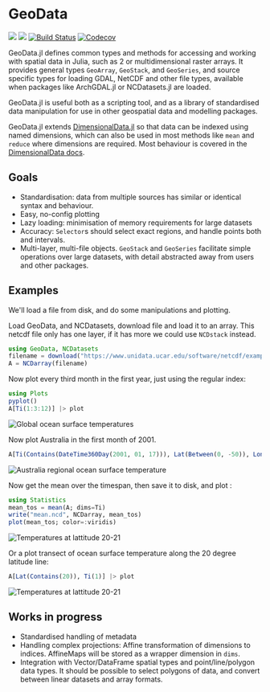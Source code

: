 # GeoData

[![](https://img.shields.io/badge/docs-stable-blue.svg)](https://rafaqz.github.io/GeoData.jl/stable)
[![](https://img.shields.io/badge/docs-dev-blue.svg)](https://rafaqz.github.io/GeoData.jl/dev)
[![Build Status](https://travis-ci.org/rafaqz/GeoData.jl.svg?branch=master)](https://travis-ci.org/rafaqz/GeoData.jl)
[![Codecov](https://codecov.io/gh/rafaqz/GeoData.jl/branch/master/graph/badge.svg)](https://codecov.io/gh/rafaqz/GeoData.jl)

GeoData.jl defines common types and methods for accessing and
working with spatial data in Julia, such as 2 or multidimensional raster arrays.
It provides general types `GeoArray`, `GeoStack`, and `GeoSeries`, and
source specific types for loading GDAL, NetCDF and other file types, 
available when packages like ArchGDAL.jl or NCDatasets.jl are loaded.

GeoData.jl is useful both as a scripting tool, and as a library of 
standardised data manipulation for use in other geospatial data and
modelling packages.

GeoData.jl extends
[DimensionalData.jl](https://github.com/rafaqz/DimensionalData.jl) so that data
can be indexed using named dimensions, which can also be used in most methods
like `mean` and `reduce` where dimensions are required. Most behaviour is
covered in the [DimensionalData docs](https://rafaqz.github.io/DimensionalData.jl/stable/).

## Goals

- Standardisation: data from multiple sources has similar or identical syntax
  and behaviour.
- Easy, no-config plotting
- Lazy loading: minimisation of memory requirements for large datasets
- Accuracy: `Selector`s should select exact regions, and handle points both 
  and intervals. 
- Multi-layer, multi-file objects. `GeoStack` and `GeoSeries` facilitate
  simple operations over large datasets, with detail abstracted away from
  users and other packages.

## Examples

We'll load a file from disk, and do some manipulations and plotting.

Load GeoData, and NCDatasets, download file and load it to 
an array. This netcdf file only has one layer, if it has more we 
could use `NCDstack` instead.

```julia
using GeoData, NCDatasets
filename = download("https://www.unidata.ucar.edu/software/netcdf/examples/tos_O1_2001-2002.nc", "tos_O1_2001-2002.nc")
A = NCDarray(filename)
```

Now plot every third month in the first year, just using the regular index:

```julia
using Plots
pyplot()
A[Ti(1:3:12)] |> plot
```

![Global ocean surface temperatures](https://raw.githubusercontent.com/rafaqz/GeoData.jl/media/four_pane_map.png)

Now plot Australia in the first month of 2001.

```julia
A[Ti(Contains(DateTime360Day(2001, 01, 17))), Lat(Between(0, -50)), Lon(Between(100, 160))] |> plot
```

![Australia regional ocean surface temperature](https://raw.githubusercontent.com/rafaqz/GeoData.jl/media/aus.png)

Now get the mean over the timespan, then save it to disk, and plot :

```julia
using Statistics
mean_tos = mean(A; dims=Ti)
write("mean.ncd", NCDarray, mean_tos)
plot(mean_tos; color=:viridis) 
```

![Temperatures at lattitude 20-21](https://raw.githubusercontent.com/rafaqz/GeoData.jl/media/mean.png)

Or a plot transect of ocean surface temperature along the 20 degree latitude line:

```julia
A[Lat(Contains(20)), Ti(1)] |> plot
```

![Temperatures at lattitude 20-21](https://raw.githubusercontent.com/rafaqz/GeoData.jl/media/lat_20.png)



## Works in progress
- Standardised handling of metadata
- Handling complex projections: Affine transformation of dimensions to indices.
  AffineMaps will be stored as a wrapper dimension in `dims`.
- Integration with Vector/DataFrame spatial types and point/line/polygon data
  types. It should be possible to select polygons of data, and convert between
  linear datasets and array formats.
